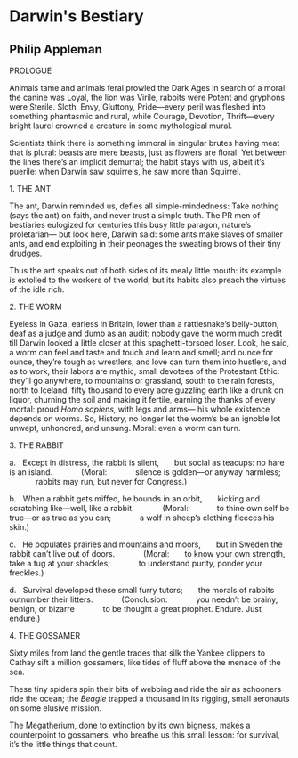 # Darwin's Bestiary
## Philip Appleman
PROLOGUE

Animals tame and animals feral
prowled the Dark Ages in search of a moral:
the canine was Loyal, the lion was Virile,
rabbits were Potent and gryphons were Sterile.
Sloth, Envy, Gluttony, Pride—every peril
was fleshed into something phantasmic and rural,
while Courage, Devotion, Thrift—every bright laurel
crowned a creature in some mythological mural.

Scientists think there is something immoral
in singular brutes having meat that is plural:
beasts are mere beasts, just as flowers are floral.
Yet between the lines there’s an implicit demurral;
the habit stays with us, albeit it’s puerile:
when Darwin saw squirrels, he saw more than Squirrel.


1\. THE ANT

The ant, Darwin reminded us,
defies all simple-mindedness:
Take nothing (says the ant) on faith,
and never trust a simple truth.
The PR men of bestiaries
eulogized for centuries
this busy little paragon,
nature’s proletarian—
but look here, Darwin said: some ants
make slaves of smaller ants, and end
exploiting in their peonages
the sweating brows of their tiny drudges.

Thus the ant speaks out of both
sides of its mealy little mouth:
its example is extolled
to the workers of the world,
but its habits also preach
the virtues of the idle rich.


2\. THE WORM

Eyeless in Gaza, earless in Britain,
lower than a rattlesnake’s belly-button,
deaf as a judge and dumb as an audit:
nobody gave the worm much credit
till Darwin looked a little closer
at this spaghetti-torsoed loser.
Look, he said, a worm can feel
and taste and touch and learn and smell;
and ounce for ounce, they’re tough as wrestlers,
and love can turn them into hustlers,
and as to work, their labors are mythic,
small devotees of the Protestant Ethic:
they’ll go anywhere, to mountains or grassland,
south to the rain forests, north to Iceland,
fifty thousand to every acre
guzzling earth like a drunk on liquor,
churning the soil and making it fertile,
earning the thanks of every mortal:
proud _Homo sapiens,_ with legs and arms—
his whole existence depends on worms.
So, History, no longer let
the worm’s be an ignoble lot
unwept, unhonored, and unsung.
Moral: even a worm can turn.


3\. THE RABBIT

a.   Except in distress, the rabbit is silent,
      but social as teacups: no hare is an island.
            (Moral:
            silence is golden—or anyway harmless;
            rabbits may run, but never for Congress.)

b.   When a rabbit gets miffed, he bounds in an orbit,
      kicking and scratching like—well, like a rabbit.
            (Moral:
            to thine own self be true—or as true as you can;
            a wolf in sheep’s clothing fleeces his skin.)

c.   He populates prairies and mountains and moors,
      but in Sweden the rabbit can’t live out of doors.
            (Moral:
      to know your own strength, take a tug at your shackles;
            to understand purity, ponder your freckles.)

d.   Survival developed these small furry tutors;
      the morals of rabbits outnumber their litters.
            (Conclusion:
            you needn’t be brainy, benign, or bizarre
            to be thought a great prophet. Endure. Just endure.)


4\. THE GOSSAMER

Sixty miles from land the gentle trades
that silk the Yankee clippers to Cathay
sift a million gossamers, like tides
of fluff above the menace of the sea.

These tiny spiders spin their bits of webbing
and ride the air as schooners ride the ocean;
the _Beagle_ trapped a thousand in its rigging,
small aeronauts on some elusive mission.

The Megatherium, done to extinction
by its own bigness, makes a counterpoint
to gossamers, who breathe us this small lesson:
for survival, it’s the little things that count.